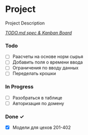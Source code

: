 # Project

Project Description

<em>[TODO.md spec & Kanban Board](https://bit.ly/3fCwKfM)</em>

### Todo

- [ ] Раасчеты на основе норм сырья  
- [ ] Добавить поля о времени ввода  
- [ ] Ограничения по вводу данных  
- [ ] Переделать крошки  

### In Progress

- [ ] Разобраться в таблице  
- [ ] Авторизация по домену  

### Done ✓

- [x] Модели для цехов 201-402  

